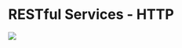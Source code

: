 # RESTful Services - HTTP

![](https://cdn-images-1.medium.com/max/1600/1*zoKgrcNKCpDpdGaXueyjjg.jpeg)















